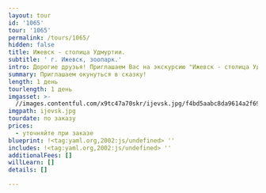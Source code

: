 ```yaml
---
layout: tour
id: '1065'
tour: '1065'
permalink: /tours/1065/
hidden: false
title: Ижевск - столица Удмуртии.
subtitle: ' г. Ижевск, зоопарк.'
intro: Дорогие друзья! Приглашаем Вас на экскурсию "Ижевск - столица Удмуртии".
summary: Приглашаем окунуться в сказку!
length: 1 день
tourlength: 1 день
imgasset: >-
  //images.contentful.com/x9tc47a70skr/ijevsk.jpg/f4bd5aabc8da9614a2f69b15b5fa66f4/ijevsk.jpg
imgpath: ijevsk.jpg
tourdate: по заказу
prices:
  - уточняйте при заказе
blueprint: !<tag:yaml.org,2002:js/undefined> ''
includes: !<tag:yaml.org,2002:js/undefined> ''
additionalFees: []
willLearn: []
details: []

---
```

